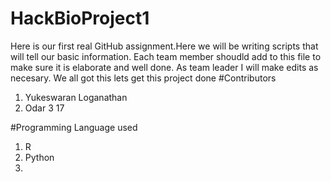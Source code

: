 # HackBioProject1
Here is our first real GitHub assignment.Here we will be writing scripts that will tell our basic information. 
Each team member shoudld add to this file to make sure it is elaborate and well done. As team leader I will make edits as necesary. We all got this lets get this project done
#Contributors
1. Yukeswaran Loganathan
2. Odar
3
17

#Programming Language used
1. R
2. Python
3. 
